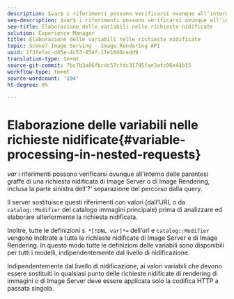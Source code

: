 ```yaml
---
description: $var$ i riferimenti possono verificarsi ovunque all'interno delle parentesi graffe di una richiesta nidificata di Image Server o di Image Rendering, inclusa la parte sinistra dell'?' separazione del percorso dalla query.
seo-description: $var$ i riferimenti possono verificarsi ovunque all'interno delle parentesi graffe di una richiesta nidificata di Image Server o di Image Rendering, inclusa la parte sinistra dell'?' separazione del percorso dalla query.
seo-title: Elaborazione delle variabili nelle richieste nidificate
solution: Experience Manager
title: Elaborazione delle variabili nelle richieste nidificate
topic: Scene7 Image Serving - Image Rendering API
uuid: 2f3fefac-d45e-4c53-854f-1fe16d0cedd9
translation-type: tm+mt
source-git-commit: 7bc7b3a86fbcdc57cfdc31745fae3afc06e44b15
workflow-type: tm+mt
source-wordcount: '194'
ht-degree: 0%

---
```



# Elaborazione delle variabili nelle richieste nidificate{#variable-processing-in-nested-requests}

$var$ i riferimenti possono verificarsi ovunque all&#39;interno delle parentesi graffe di una richiesta nidificata di Image Server o di Image Rendering, inclusa la parte sinistra dell&#39;?&#39; separazione del percorso dalla query.

Il server sostituisce questi riferimenti con valori (dall&#39;URL o da `catalog::Modifier` del catalogo immagini principale) prima di analizzare ed elaborare ulteriormente la richiesta nidificata.

Inoltre, tutte le definizioni `$ *[!DNL var]*=` dell’url e `catalog::Modifier` vengono inoltrate a tutte le richieste nidificate di Image Server e di Image Rendering. In questo modo tutte le definizioni delle variabili sono disponibili per tutti i modelli, indipendentemente dal livello di nidificazione.

Indipendentemente dal livello di nidificazione, ai valori variabili che devono essere sostituiti in qualsiasi punto delle richieste nidificate di rendering di immagini o di Image Server deve essere applicata solo la codifica HTTP a passata singola.

